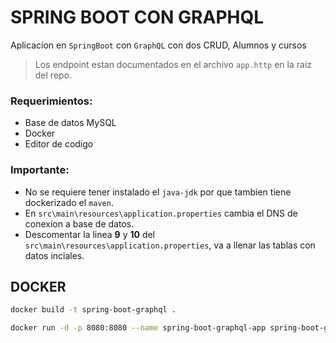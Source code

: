 # SPRING BOOT CON GRAPHQL

Aplicacion en `SpringBoot` con `GraphQL` con dos CRUD, Alumnos y cursos

> Los endpoint estan documentados en el archivo `app.http` en la raiz del repo.

### Requerimientos:
* Base de datos MySQL
* Docker
* Editor de codigo

### Importante:

- No se requiere tener instalado el `java-jdk` por que tambien tiene dockerizado el `maven`.
- En `src\main\resources\application.properties` cambia el DNS de conexion a base de datos.
- Descomentar la linea **9** y **10** del `src\main\resources\application.properties`, va a llenar las tablas con datos inciales.

## DOCKER

```sh
docker build -t spring-boot-graphql .
```

```sh
docker run -d -p 8080:8080 --name spring-boot-graphql-app spring-boot-graphql
```
